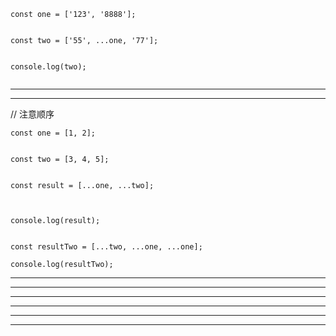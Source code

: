 ```
const one = ['123', '8888'];


const two = ['55', ...one, '77'];


console.log(two);


```

<hr>

<hr>


// 注意顺序



```
const one = [1, 2];


const two = [3, 4, 5];


const result = [...one, ...two];



console.log(result);


const resultTwo = [...two, ...one, ...one];

console.log(resultTwo);

```
<hr>

<hr>






<hr>

<hr>







<hr>

<hr>







